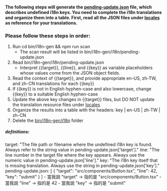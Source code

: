 
#### The following steps will generate the [pending-update.json](bin/i18n-gen/i18n/pending-update.json) file, which describes undefined i18n keys. You need to complete the i18n translations and organize them into a table. First, read all the JSON files under [locales](src/server/public/locales) as reference for your translations.

### Please follow these steps in order:

1. Run cd bin/i18n-gen && npm run scan
    - The scan result will be listed in bin/i18n-gen/i18n/pending-update.json
2. Read bin/i18n-gen/i18n/pending-update.json
    - Interpret {{target}}, {{line}}, and {{key}} as variable placeholders whose values come from the JSON object fields.
3. Read the context of {{target}}, and provide appropriate en-US, zh-TW, and zh-CN translations for each {{key}}
4. If {{key}} is not in English hyphen-case and also lowercase, change {{key}} to a suitable English hyphen-case
5. Update the above key changes in {{target}} files, but DO NOT update the translation resource files under [locales](src/server/public/locales)
6. Organize the results into a table with the headers: key | en-US | zh-TW | zh-CN
7. Delete the [bin/i18n-gen/i18n](bin/i18n-gen/i18n) folder



##### definitions:
  target: "The file path or filename where the undefined i18n key is found. Always refer to the string value in pending-update.json['target']."
  line: "The line number in the target file where the key appears. Always use the numeric value in pending-update.json['line']."
  key: "The i18n key itself that is missing translation. Always use the string in pending-update.json['key']."
  pending-update.json:
    [
        {
            "target": "src/components/Button.tsx",
            "line": 42,
            "key": "submit"
        }
    ]
    - 當我說 "target" → 指的是 "src/components/Button.tsx"
    - 當我說 "line" → 指的是 42
    - 當我說 "key" → 指的是 "submit"